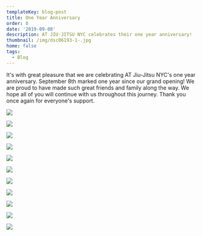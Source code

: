 ```yaml
---
templateKey: blog-post
title: One Year Anniversary
order: 8
date: '2019-09-08'
description: AT JIU-JITSU NYC celebrates their one year anniversary!
thumbnail: /img/dsc06193-1-.jpg
home: false
tags:
  - Blog
---
```


It's with great pleasure that we are celebrating AT Jiu-Jitsu NYC's one year anniversary. September 8th marked one year since our grand opening! We are proud to have made such great friends and family along the way. We hope all of you will continue with us throughout this journey. Thank you once again for everyone's support.

![](/img/dsc06193-1-.jpg)

![](/img/dsc06223.jpg)

![](/img/dsc06167.jpg)

![](/img/dsc06170.jpg)

![](/img/dsc06188.jpg)

![](/img/dsc06208.jpg)

![](/img/dsc06172.jpg)

![](/img/dsc06217.jpg)

![](/img/dsc06184.jpg)

![](/img/dsc06211.jpg)

![](/img/dsc06197.jpg)
